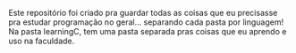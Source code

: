 Este repositório foi criado pra guardar todas as coisas que eu precisasse pra estudar programação no geral...
separando cada pasta por linguagem!
Na pasta learningC, tem uma pasta separada pras coisas que eu aprendo e uso na faculdade.
